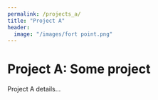 ```yaml
---
permalink: /projects_a/
title: "Project A"
header:
  image: "/images/fort point.png"
---
```

# Project A: Some project

Project A details...